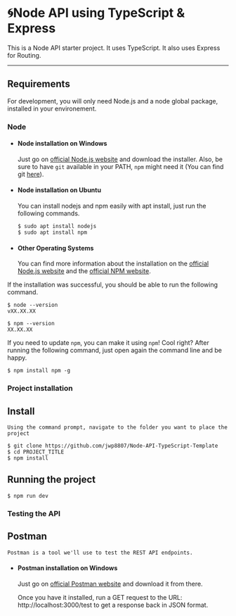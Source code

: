# :cyclone:Node API using TypeScript & Express

This is a Node API starter project. It uses TypeScript. It also uses Express for Routing.

---
## Requirements

For development, you will only need Node.js and a node global package, installed in your environement.

### Node
- #### Node installation on Windows

  Just go on [official Node.js website](https://nodejs.org/) and download the installer.
Also, be sure to have `git` available in your PATH, `npm` might need it (You can find git [here](https://git-scm.com/)).

- #### Node installation on Ubuntu

  You can install nodejs and npm easily with apt install, just run the following commands.

      $ sudo apt install nodejs
      $ sudo apt install npm

- #### Other Operating Systems
  You can find more information about the installation on the [official Node.js website](https://nodejs.org/) and the [official NPM website](https://npmjs.org/).

If the installation was successful, you should be able to run the following command.

    $ node --version
    vXX.XX.XX

    $ npm --version
    XX.XX.XX

If you need to update `npm`, you can make it using `npm`! Cool right? After running the following command, just open again the command line and be happy.

    $ npm install npm -g

###
### Project installation

##  Install

    Using the command prompt, navigate to the folder you want to place the project

    $ git clone https://github.com/jwp8807/Node-API-TypeScript-Template
    $ cd PROJECT_TITLE
    $ npm install

## Running the project

    $ npm run dev

###
###  Testing the API

## Postman
    Postman is a tool we'll use to test the REST API endpoints.

- #### Postman installation on Windows

  Just go on [official Postman website](https://www.postman.com/downloads/) and download it from there.

  Once you have it installed, run a GET request to the URL: http://localhost:3000/test to get a response back in JSON format.
